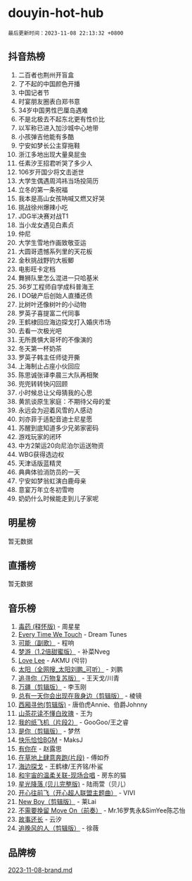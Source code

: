 # douyin-hot-hub

`最后更新时间：2023-11-08 22:13:32 +0800`

## 抖音热榜

1. 二百者也荆州开盲盒
1. 了不起的中国颜色开播
1. 中国记者节
1. 时宴朋友圈表白郑书意
1. 34岁中国男性巴厘岛遇难
1. 不是北极去不起东北更有性价比
1. 以军称已进入加沙城中心地带
1. 小孩弹吉他能有多酷
1. 宁安如梦长公主穿拖鞋
1. 浙江多地出现大量臭屁虫
1. 任素汐王招君听哭了多少人
1. 106岁开国少将文击逝世
1. 大学生偶遇周鸿祎当场投简历
1. 立冬的第一条祝福
1. 我本是高山女孩呐喊又燃又好哭
1. 挑战徐州爆辣小吃
1. JDG半决赛对战T1
1. 当小龙女遇见白素贞
1. 仲尼
1. 大学生雪地作画致敬亚运
1. 大圆哥遗憾系列里的天花板
1. 金秋挑战野钓大板鲫
1. 电影旺卡定档
1. 舞狮队里怎么混进一只哈基米
1. 36岁工程师自学成科普海王
1. I DO破产后创始人直播还债
1. 比树叶还像树叶的小动物
1. 罗英子喜提富二代同事
1. 王鹤棣回应海边探戈打入婚庆市场
1. 去看一次极光吧
1. 无所畏惧大哥坏的不像演的
1. 冬天第一杯奶茶
1. 罗英子韩主任师徒开撕
1. 上海制止占座小伙回应
1. 陈思诚张译李晨三大队再相聚
1. 兜兜转转快闪回顾
1. 小时候总让父母猜我的心思
1. 黄凯谈原生家庭：不期待父母的爱
1. 永远会为迎着风雪的人感动
1. 刘亦菲于适配音迪士尼星愿
1. 苏醒到底知道多少兄弟家密码
1. 游戏玩家的闭环
1. 中方2架运20向尼泊尔运送物资
1. WBG获得选边权
1. 天津话版蓝精灵
1. 典典体验消防员的一天
1. 宁安如梦翁虹演白鹿母亲
1. 意宴万年立冬初雪吻
1. 奶奶什么时候能走到儿子家呢

## 明星榜

暂无数据

## 直播榜

暂无数据

## 音乐榜

1. [毒药 (释怀版)](https://sf3-cdn-tos.douyinstatic.com/obj/tos-cn-ve-2774/oYILMEAzspdZBIzy4frJNB8ZHPHWAhiwowd4Ad) - 周星星
1. [Every Time We Touch](https://sf3-cdn-tos.douyinstatic.com/obj/tos-cn-ve-2774/ogN6lUKQeBBfEVhIOMikG1CcJjugxk1tztZyhP) - Dream Tunes
1. [可能（副歌）](https://sf3-cdn-tos.douyinstatic.com/obj/tos-cn-ve-2774/cde1731888894259b333569393c2fb51) - 程响
1. [梦游（1.2倍甜蜜版）](https://sf3-cdn-tos.douyinstatic.com/obj/tos-cn-ve-2774/o4gyAUm8hwufoEABmwVIiQtHsFuGzAEEWtNMzo) - 补菜Nveg
1. [Love Lee](https://sf6-cdn-tos.douyinstatic.com/obj/tos-cn-ve-2774/o05GbkJGbCBTdDnMtB0fwOYgkeZp23vrWQDQBS) - AKMU (악뮤)
1. [太阳（全网搜_太阳刘鹏_可听）](https://sf3-cdn-tos.douyinstatic.com/obj/tos-cn-ve-2774/ogWbyIQnlBFImVbeDocRdCIYtBHlbJXgfZMvgz) - 刘鹏
1. [追寻你（万物复苏版）](https://sf3-cdn-tos.douyinstatic.com/obj/tos-cn-ve-2774/oYeAZJsbjIDit9APmBg8u6uDUQnHmoCf3gbo74) - 王天戈/川青
1. [万疆（剪辑版）](https://sf3-cdn-tos.douyinstatic.com/obj/tos-cn-ve-2774/ooG7oVgFlDTelKCjCsTTobQvbdtj1BBQXnfZd8) - 李玉刚
1. [总有一天你会出现在我身边（剪辑版）](https://sf6-cdn-tos.douyinstatic.com/obj/tos-cn-ve-2774/oMLsHwhWW7CYoAhoWB9EXUQIzNBsfAJxpAoxCU) - 棱镜
1. [西厢寻他(剪辑版)](https://sf6-cdn-tos.douyinstatic.com/obj/tos-cn-ve-2774/oUsAVfAQKlRNxEv5qxvIB8o5qmIWUcXbzJKJhw) - 唐伯虎Annie、伯爵Johnny
1. [山茶花读不懂白玫瑰](https://sf6-cdn-tos.douyinstatic.com/obj/tos-cn-ve-2774/osfn8B7DktrRHEPJgPCfDbw7QDQEkwC16BxZg9) - 王为
1. [我的纸飞机（片段2）](https://sf6-cdn-tos.douyinstatic.com/obj/tos-cn-ve-2774/oM2ZrKcg2CD5AeRB2gkeXOFB1IxAGJdZPazYHf) - GooGoo/王之睿
1. [是你（剪辑版）](https://sf3-cdn-tos.douyinstatic.com/obj/tos-cn-ve-2774/46019dae783c4c969944217fe1cfafc4) - 梦然
1. [快乐恰恰BGM](https://sf6-cdn-tos.douyinstatic.com/obj/tos-cn-ve-2774/07b173ca7d2f40f3ba0b97ac7fa3a44a) - MaksJ
1. [有你在](https://sf6-cdn-tos.douyinstatic.com/obj/tos-cn-ve-2774/o8zImmNsI8B0yfAW5FKAB1oBhkMAlIrwsZEi1V) - 赵露思
1. [在草地上肆意奔跑(片段)](https://sf3-cdn-tos.douyinstatic.com/obj/tos-cn-ve-2774/8831d494742f45dabdfa8adb8b817259) - 傅如乔
1. [海边探戈](https://sf3-cdn-tos.douyinstatic.com/obj/tos-cn-ve-2774/os9gE0VQCGqt6VQkZDyBBYvfSDY0QFe3vVmubn) - 王鹤棣/王齐铭/朴鲨
1. [和宇宙的温柔关联-现场合唱](https://sf3-cdn-tos.douyinstatic.com/obj/tos-cn-ve-2774/o0hONGDYQBgk0e5bqDeQOonVmncA6tC2nBwZLT) - 房东的猫
1. [星光降落 (贝儿完整版)](https://sf3-cdn-tos.douyinstatic.com/obj/tos-cn-ve-2774/okwB9hAwyAtsFFkFBzAX1hOOfQuIoMNs0W2Mwr) - 陆雨萱（贝儿）
1. [开心往前飞（开心超人联盟主题曲）](https://sf6-cdn-tos.douyinstatic.com/obj/tos-cn-ve-2774/9d8fb7c82cf1421fb93a9fe925275e0a) - VIVI
1. [New Boy（剪辑版）](https://sf6-cdn-tos.douyinstatic.com/obj/tos-cn-ve-2774/oAozkaGFcPxBerw7nBQfYf8z6CgCZAblDka2cl) - 莱Lai
1. [不需要挽留 Move On（前奏）](https://sf3-cdn-tos.douyinstatic.com/obj/tos-cn-ve-2774/ooCBhgCCkF4nExzQL9WZSUbitfA8IsDkgQIYhe) - Mr.16罗隽永&SimYee陈芯怡
1. [故事还长](https://sf6-cdn-tos.douyinstatic.com/obj/tos-cn-ve-2774/30a26758c8594f0ab81ac675c33ee2c5) - 云汐
1. [追晚风的人（剪辑版）](https://sf3-cdn-tos.douyinstatic.com/obj/tos-cn-ve-2774/560835060af84ac29cd5c12e2a98f7eb) - 徐薇

## 品牌榜

[2023-11-08-brand.md](2023-11-08-brand.md)
